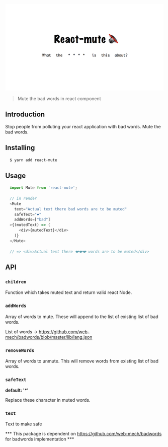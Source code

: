 ![Preview](.github/banner.png)

> Mute the bad words in react component

## Introduction

Stop people from polluting your react application with bad words. Mute the bad words.

## Installing

```sh
  $ yarn add react-mute
```

## Usage

```js
  import Mute from 'react-mute';

  // in render
  <Mute
    text="Actual text there bad words are to be muted"
    safeText="❤️"
    addWords=["bad"]
  >{(mutedText) => (
      <div>{mutedText}</div>
    )}
  </Mute>

  // => <div>Actual text there ❤️❤️❤️ words are to be muted</div>
```

## API

### **`children`**

Function which takes muted text and return valid react Node.

### **`addWords`**

Array of words to mute. These will append to the list of existing list of bad words. 

List of words &rarr; https://github.com/web-mech/badwords/blob/master/lib/lang.json

### **`removeWords`**

Array of words to unmute. This will remove words from existing list of bad words.

### **`safeText`** 

**default: '*'**

Replace these character in muted words.

### **`text`**

Text to make safe

*** This package is dependent on https://github.com/web-mech/badwords for badwords implementation ***
